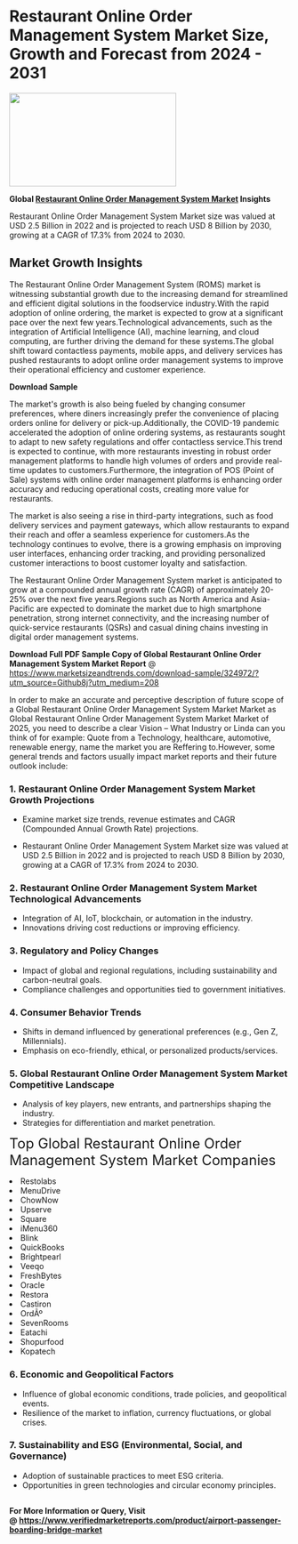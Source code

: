 <H1>Restaurant Online Order Management System Market Size, Growth and Forecast from 2024 - 2031</H1><img class="aligncenter size-medium wp-image-584254" src="https://thirdeyenews.in/wp-content/uploads/2024/09/Global-Market-Research-300x168.jpeg" alt="" width="300" height="168" /><p><strong>Global&nbsp;<a href="https://www.marketsizeandtrends.com/download-sample/324972/?utm_source=Github8j?utm_medium=208">Restaurant Online Order Management System Market</a> Insights</strong></p><p>Restaurant Online Order Management System Market size was valued at USD 2.5 Billion in 2022 and is projected to reach USD 8 Billion by 2030, growing at a CAGR of 17.3% from 2024 to 2030.</p><p><h2>Market Growth Insights</h2> <p>The Restaurant Online Order Management System (ROMS) market is witnessing substantial growth due to the increasing demand for streamlined and efficient digital solutions in the foodservice industry.With the rapid adoption of online ordering, the market is expected to grow at a significant pace over the next few years.Technological advancements, such as the integration of Artificial Intelligence (AI), machine learning, and cloud computing, are further driving the demand for these systems.The global shift toward contactless payments, mobile apps, and delivery services has pushed restaurants to adopt online order management systems to improve their operational efficiency and customer experience.</p> <p><strong>Download Sample</strong></p> <p>The market's growth is also being fueled by changing consumer preferences, where diners increasingly prefer the convenience of placing orders online for delivery or pick-up.Additionally, the COVID-19 pandemic accelerated the adoption of online ordering systems, as restaurants sought to adapt to new safety regulations and offer contactless service.This trend is expected to continue, with more restaurants investing in robust order management platforms to handle high volumes of orders and provide real-time updates to customers.Furthermore, the integration of POS (Point of Sale) systems with online order management platforms is enhancing order accuracy and reducing operational costs, creating more value for restaurants.</p> <p>The market is also seeing a rise in third-party integrations, such as food delivery services and payment gateways, which allow restaurants to expand their reach and offer a seamless experience for customers.As the technology continues to evolve, there is a growing emphasis on improving user interfaces, enhancing order tracking, and providing personalized customer interactions to boost customer loyalty and satisfaction.</p> <p>The Restaurant Online Order Management System market is anticipated to grow at a compounded annual growth rate (CAGR) of approximately 20-25% over the next five years.Regions such as North America and Asia-Pacific are expected to dominate the market due to high smartphone penetration, strong internet connectivity, and the increasing number of quick-service restaurants (QSRs) and casual dining chains investing in digital order management systems.</p> <p><span class=""><strong>Download Full PDF Sample Copy of Global Restaurant Online Order Management System Market Report</strong> @ <a href="https://www.marketsizeandtrends.com/download-sample/324972/?utm_source=Github8j?utm_medium=208" target="_blank">https://www.marketsizeandtrends.com/download-sample/324972/?utm_source=Github8j?utm_medium=208</a></span></p><p>In order to make an accurate and perceptive description of future scope of a Global&nbsp;Restaurant Online Order Management System Market Market as Global&nbsp;Restaurant Online Order Management System Market Market of 2025, you need to describe a clear Vision &ndash; What Industry or Linda can you think of for example: Quote from a Technology, healthcare, automotive, renewable energy, name the market you are Reffering to.However, some general trends and factors usually impact market reports and their future outlook include:</p><h3>1.&nbsp;<strong>Restaurant Online Order Management System Market Growth Projections</strong></h3><ul><li>Examine market size trends, revenue estimates and CAGR (Compounded Annual Growth Rate) projections.</li><li><p>Restaurant Online Order Management System Market size was valued at USD 2.5 Billion in 2022 and is projected to reach USD 8 Billion by 2030, growing at a CAGR of 17.3% from 2024 to 2030.</p></li></ul><h3>2.&nbsp;<strong>Restaurant Online Order Management System Market Technological Advancements</strong></h3><ul><li>Integration of AI, IoT, blockchain, or automation in the industry.</li><li>Innovations driving cost reductions or improving efficiency.</li></ul><h3>3.&nbsp;<strong>Regulatory and Policy Changes</strong></h3><ul><li>Impact of global and regional regulations, including sustainability and carbon-neutral goals.</li><li>Compliance challenges and opportunities tied to government initiatives.</li></ul><h3>4.&nbsp;<strong>Consumer Behavior Trends</strong></h3><ul><li>Shifts in demand influenced by generational preferences (e.g., Gen Z, Millennials).</li><li>Emphasis on eco-friendly, ethical, or personalized products/services.</li></ul><h3>5.&nbsp;<strong>Global Restaurant Online Order Management System Market Competitive Landscape</strong></h3><ul><li>Analysis of key players, new entrants, and partnerships shaping the industry.</li><li>Strategies for differentiation and market penetration.</li></ul><p data-pm-slice="1 1 []"><span style="color: inherit; font-family: inherit; font-size: 25px;">Top Global Restaurant Online Order Management System Market Companies</span></p><div class="" data-test-id=""><p><li>Restolabs</li><li> MenuDrive</li><li> ChowNow</li><li> Upserve</li><li> Square</li><li> iMenu360</li><li> Blink</li><li> QuickBooks</li><li> Brightpearl</li><li> Veeqo</li><li> FreshBytes</li><li> Oracle</li><li> Restora</li><li> Castiron</li><li> OrdÃº</li><li> SevenRooms</li><li> Eatachi</li><li> Shopurfood</li><li> Kopatech</li></p></div><h3>6.&nbsp;<strong>Economic and Geopolitical Factors</strong></h3><ul><li>Influence of global economic conditions, trade policies, and geopolitical events.</li><li>Resilience of the market to inflation, currency fluctuations, or global crises.</li></ul><h3>7.&nbsp;<strong>Sustainability and ESG (Environmental, Social, and Governance)</strong></h3><ul><li>Adoption of sustainable practices to meet ESG criteria.</li><li>Opportunities in green technologies and circular economy principles.</li></ul><h2><strong style="font-size: 14px;">For More Information or Query, Visit @&nbsp;</strong><a style="background-color: #ffffff; font-size: 14px;" href="https://www.marketsizeandtrends.com/report/restaurant-online-order-management-system-market/" target="_blank">https://www.verifiedmarketreports.com/product/airport-passenger-boarding-bridge-market</a></h2>